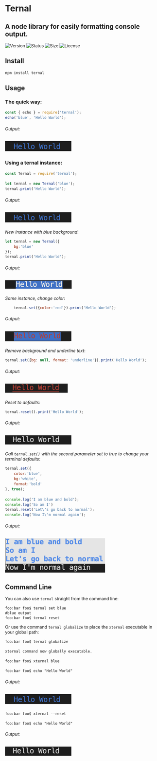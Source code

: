 # Ternal

A node library for easily formatting console output.
------

![![Version](https://img.shields.io/endpoint?url=https%3A%2F%2Fsrcer.com%2Fshields%2FTernal%2FVersion%2Finformational)](https://img.shields.io/github/package-json/v/smguggen/ternal?style=plastic)
![![Status](https://img.shields.io/endpoint?url=https%3A%2F%2Fsrcer.com%2Fshields%2FTernal%2FStatus%2Fsuccess)](https://img.shields.io/github/workflow/status/smguggen/ternal/Build?style=plastic)
![![Size](https://img.shields.io/endpoint?url=https%3A%2F%2Fsrcer.com%2Fshields%2FTernal%2FSize%2Finformational)](https://img.shields.io/bundlephobia/min/ternal?style=plastic)
![![License](https://img.shields.io/endpoint?url=https%3A%2F%2Fsrcer.com%2Fshields%2FTernal%2FLicense%2Fgreen)](https://img.shields.io/npm/l/ternal?style=plastic)

Install
-------
```javascript
npm install ternal
```

Usage
-----
### The quick way:
```javascript
const { echo } = require('ternal');
echo('blue', 'Hello World');
```
###### Output:
![Hello World blue](assets/blue.png?raw=true)
----

### Using a ternal instance: 
```javascript
const Ternal = require('ternal');

let ternal = new Ternal('blue');
ternal.print('Hello World');
```
###### Output:
![Hello World blue](assets/blue.png?raw=true)
---
_New instance with blue background_:
```javascript
let ternal = new Ternal({
    bg:'blue'
});
ternal.print('Hello World');
```
###### Output:
![Hello World blue background](assets/bg-blue.png?raw=true)
----
_Same instance, change color_:
```javascript
    ternal.set({color:'red'}).print('Hello World');
```
###### Output:
![Hello World red blue background](assets/red-blue-bg.png?raw=true)
----
_Remove background and underline text_:
```javascript
ternal.set({bg: null, format: 'underline'}).print('Hello World');
```
###### Output:
![Hello World red underlined](assets/red-underline.png?raw=true)
----
_Reset to defaults_:
```javascript
ternal.reset().print('Hello World');
```
###### Output: 
![Hello World plain text](assets/plain.png?raw=true)
----
_Call `ternal.set()` with the second parameter set to true to change your terminal defaults_:
```javascript
ternal.set({
    color:'blue',
    bg:'white',
    format:'bold'
}, true);

console.log('I am blue and bold');
console.log('So am I')
ternal.reset('Let\'s go back to normal');
console.log('Now I\'m normal again');
```
###### Output: 
![Hello World multiline](assets/multi.png?raw=true)
----

Command Line
-----
You can also use `ternal` straight from the command line:
```console
foo:bar foo$ ternal set blue
#blue output
foo:bar foo$ ternal reset
```
Or use the command `ternal globalize` to place the `xternal` executable in your global path:
```console
foo:bar foo$ ternal globalize

xternal command now globally executable.

foo:bar foo$ xternal blue

foo:bar foo$ echo "Hello World"
```
###### Output:
![Hello World blue](assets/blue.png?raw=true)
----
```console
foo:bar foo$ xternal --reset

foo:bar foo$ echo "Hello World"
```
###### Output:
![Hello World blue](assets/plain.png?raw=true)
----
